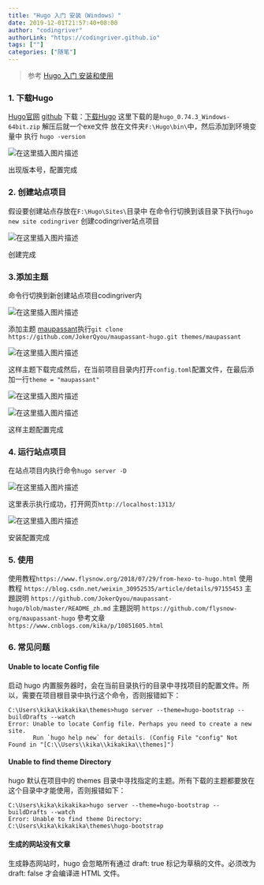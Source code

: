 ```yaml
---
title: "Hugo 入门 安装（Windows）"
date: 2019-12-01T21:57:40+08:00
author: "codingriver"
authorLink: "https://codingriver.github.io"
tags: [""]
categories: ["随笔"]
---
```


<!--more-->

>参考 [Hugo 入门 安装和使用](https://blog.csdn.net/weixin_30952535/article/details/97155453)

### 1. 下载Hugo
[Hugo官网]()
[github](https://github.com/gohugoio/hugo)
下载：[下载Hugo](https://github.com/gohugoio/hugo/releases)
这里下载的是`hugo_0.74.3_Windows-64bit.zip`
解压后就一个exe文件
放在文件夹`F:\Hugo\bin\`中，然后添加到环境变量中
执行 `hugo -version`
  
  

![在这里插入图片描述](https://cdn.jsdelivr.net/gh/codingriver/cdn/20200731180653107.png)  

出现版本号，配置完成
### 2. 创建站点项目
假设要创建站点存放在`F:\Hugo\Sites\`目录中
在命令行切换到该目录下执行`hugo new site codingriver` 创建codingriver站点项目

  
  

![在这里插入图片描述](https://cdn.jsdelivr.net/gh/codingriver/cdn/20200731181020763.png)  

创建完成
### 3.添加主题
命令行切换到新创建站点项目codingriver内
  
  

![在这里插入图片描述](https://cdn.jsdelivr.net/gh/codingriver/cdn/2020073118165314.png)  


 添加主题 [maupassant](https://github.com/flysnow-org/maupassant-hugo)执行`git clone https://github.com/JokerQyou/maupassant-hugo.git themes/maupassant`
   
  

![在这里插入图片描述](https://cdn.jsdelivr.net/gh/codingriver/cdn/20200731181707703.png)  

 这样主题下载完成然后，在当前项目目录内打开`config.toml`配置文件，在最后添加一行`theme = "maupassant"`
  
  

![在这里插入图片描述](https://cdn.jsdelivr.net/gh/codingriver/cdn/20200731181855310.png)  


  
  

![在这里插入图片描述](https://cdn.jsdelivr.net/gh/codingriver/cdn/20200731181842321.png)  

这样主题配置完成
### 4. 运行站点项目
在站点项目内执行命令`hugo server -D`
  
  

![在这里插入图片描述](https://cdn.jsdelivr.net/gh/codingriver/cdn/20200731181955198.png)  

这里表示执行成功，打开网页`http://localhost:1313/`
  
  

![在这里插入图片描述](https://cdn.jsdelivr.net/gh/codingriver/cdn/20200731182103643.png)  

安装配置完成


### 5. 使用
使用教程`https://www.flysnow.org/2018/07/29/from-hexo-to-hugo.html`
使用教程 `https://blog.csdn.net/weixin_30952535/article/details/97155453`
主題説明 `https://github.com/JokerQyou/maupassant-hugo/blob/master/README_zh.md`
主題説明 `https://github.com/flysnow-org/maupassant-hugo`
參考文章 `https://www.cnblogs.com/kika/p/10851605.html`

### 6. 常见问题
#### Unable to locate Config file
启动 hugo 内置服务器时，会在当前目录执行的目录中寻找项目的配置文件。所以，需要在项目根目录中执行这个命令，否则报错如下：
```
C:\Users\kika\kikakika\themes>hugo server --theme=hugo-bootstrap --buildDrafts --watch
Error: Unable to locate Config file. Perhaps you need to create a new site.
       Run `hugo help new` for details. (Config File "config" Not Found in "[C:\\Users\\kika\\kikakika\\themes]")
```

#### Unable to find theme Directory
hugo 默认在项目中的 themes 目录中寻找指定的主题。所有下载的主题都要放在这个目录中才能使用，否则报错如下：
```
C:\Users\kika\kikakika>hugo server --theme=hugo-bootstrap --buildDrafts --watch
Error: Unable to find theme Directory: C:\Users\kika\kikakika\themes\hugo-bootstrap
```
#### 生成的网站没有文章
生成静态网站时，hugo 会忽略所有通过 draft: true 标记为草稿的文件。必须改为 draft: false 才会编译进 HTML 文件。


